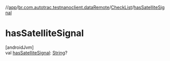 //[app](../../../index.md)/[br.com.autotrac.testnanoclient.dataRemote](../index.md)/[CheckList](index.md)/[hasSatelliteSignal](has-satellite-signal.md)

# hasSatelliteSignal

[androidJvm]\
val [hasSatelliteSignal](has-satellite-signal.md): [String](https://kotlinlang.org/api/latest/jvm/stdlib/kotlin/-string/index.html)?
